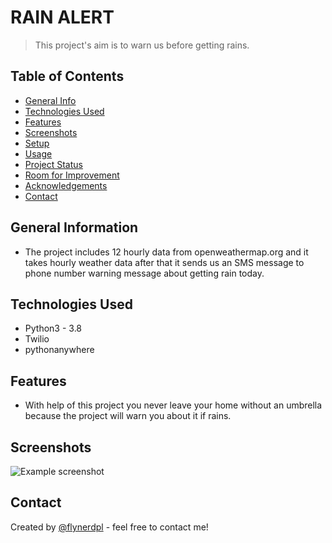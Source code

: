 # RAIN ALERT
> This project's aim is to warn us before getting rains.


## Table of Contents
* [General Info](#general-information)
* [Technologies Used](#technologies-used)
* [Features](#features)
* [Screenshots](#screenshots)
* [Setup](#setup)
* [Usage](#usage)
* [Project Status](#project-status)
* [Room for Improvement](#room-for-improvement)
* [Acknowledgements](#acknowledgements)
* [Contact](#contact)


## General Information
- The project includes 12 hourly data from openweathermap.org and it takes hourly weather data after that it sends us an SMS message to phone number warning message about getting rain today.



## Technologies Used
- Python3 - 3.8
- Twilio
- pythonanywhere


## Features
- With help of this project you never leave your home without an umbrella because the project will warn you about it if rains.


## Screenshots
![Example screenshot](./img/img1.png)



## Contact
Created by [@flynerdpl](https://www.flynerd.pl/) - feel free to contact me!


<!-- Optional -->
<!-- ## License -->
<!-- This project is open source and available under the [... License](). -->

<!-- You don't have to include all sections - just the one's relevant to your project -->